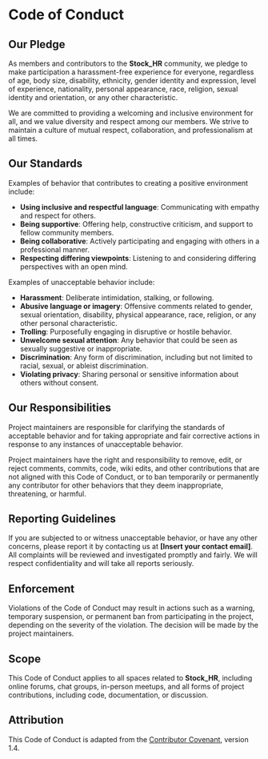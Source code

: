 # Code of Conduct

## Our Pledge

As members and contributors to the **Stock_HR** community, we pledge to make participation a harassment-free experience for everyone, regardless of age, body size, disability, ethnicity, gender identity and expression, level of experience, nationality, personal appearance, race, religion, sexual identity and orientation, or any other characteristic.

We are committed to providing a welcoming and inclusive environment for all, and we value diversity and respect among our members. We strive to maintain a culture of mutual respect, collaboration, and professionalism at all times.

## Our Standards

Examples of behavior that contributes to creating a positive environment include:

- **Using inclusive and respectful language**: Communicating with empathy and respect for others.
- **Being supportive**: Offering help, constructive criticism, and support to fellow community members.
- **Being collaborative**: Actively participating and engaging with others in a professional manner.
- **Respecting differing viewpoints**: Listening to and considering differing perspectives with an open mind.

Examples of unacceptable behavior include:

- **Harassment**: Deliberate intimidation, stalking, or following.
- **Abusive language or imagery**: Offensive comments related to gender, sexual orientation, disability, physical appearance, race, religion, or any other personal characteristic.
- **Trolling**: Purposefully engaging in disruptive or hostile behavior.
- **Unwelcome sexual attention**: Any behavior that could be seen as sexually suggestive or inappropriate.
- **Discrimination**: Any form of discrimination, including but not limited to racial, sexual, or ableist discrimination.
- **Violating privacy**: Sharing personal or sensitive information about others without consent.

## Our Responsibilities

Project maintainers are responsible for clarifying the standards of acceptable behavior and for taking appropriate and fair corrective actions in response to any instances of unacceptable behavior. 

Project maintainers have the right and responsibility to remove, edit, or reject comments, commits, code, wiki edits, and other contributions that are not aligned with this Code of Conduct, or to ban temporarily or permanently any contributor for other behaviors that they deem inappropriate, threatening, or harmful.

## Reporting Guidelines

If you are subjected to or witness unacceptable behavior, or have any other concerns, please report it by contacting us at **[Insert your contact email]**. All complaints will be reviewed and investigated promptly and fairly. We will respect confidentiality and will take all reports seriously.

## Enforcement

Violations of the Code of Conduct may result in actions such as a warning, temporary suspension, or permanent ban from participating in the project, depending on the severity of the violation. The decision will be made by the project maintainers.

## Scope

This Code of Conduct applies to all spaces related to **Stock_HR**, including online forums, chat groups, in-person meetups, and all forms of project contributions, including code, documentation, or discussion.

## Attribution

This Code of Conduct is adapted from the [Contributor Covenant](https://www.contributor-covenant.org/), version 1.4.